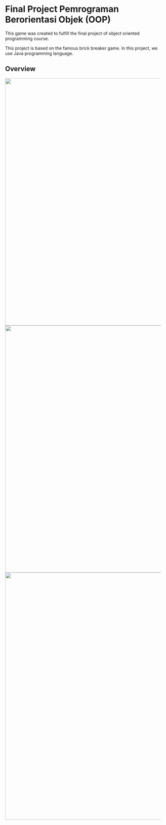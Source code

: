# Final Project Pemrograman Berorientasi Objek (OOP)
This game was created to fulfill the final project of object oriented programming course.

This project is based on the famous brick breaker game. In this project, we use Java programming language.

## Overview

<p align="center">
  <img width="600" height="800" src=https://user-images.githubusercontent.com/72701806/146869219-27ecf3b7-fb7f-4f12-a3f6-dbbb544fd62d.jpg>

  <img width="600" height="800" src=https://user-images.githubusercontent.com/72701806/146869246-ce05ea52-95c0-479c-a40b-cfaf4718d582.jpg>

  <img width="600" height="800" src=https://user-images.githubusercontent.com/72701806/146868699-3f051ff9-cb4e-487e-bb65-9965ec31b472.jpg>
  
</p>
